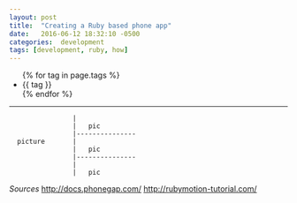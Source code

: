 ```yaml
---
layout: post
title:  "Creating a Ruby based phone app"
date:   2016-06-12 18:32:10 -0500
categories:  development
tags: [development, ruby, how]
---
```

<ul>
{% for tag in page.tags %}
<li>{{ tag }}</li>
{% endfor %}
</ul>

------------------------------------
                    |
                    |   pic
                    |---------------
      picture       |
                    |   pic
                    |---------------
                    |
                    |   pic




*Sources*
http://docs.phonegap.com/
http://rubymotion-tutorial.com/





